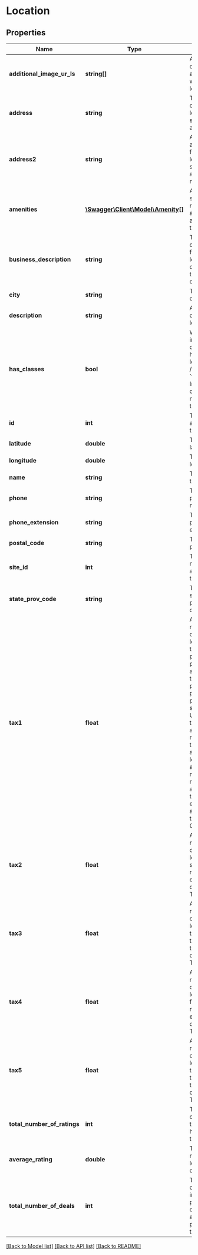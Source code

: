 # Location

## Properties
Name | Type | Description | Notes
------------ | ------------- | ------------- | -------------
**additional_image_ur_ls** | **string[]** | A list of URLs of any images associated with this location. | [optional] 
**address** | **string** | The first line of the location’s street address. | [optional] 
**address2** | **string** | A second address line for the location’s street address, if needed. | [optional] 
**amenities** | [**\Swagger\Client\Model\Amenity[]**](Amenity.md) | A list of strings representing amenities available at the location. | [optional] 
**business_description** | **string** | The business description for the location, as configured by the business owner. | [optional] 
**city** | **string** | The location’s city. | [optional] 
**description** | **string** | A description of the location. | [optional] 
**has_classes** | **bool** | When &#x60;true&#x60;, indicates that classes are held at this location.&lt;br /&gt;  When &#x60;false&#x60;, Indicates that classes are not held at this location. | [optional] 
**id** | **int** | The ID assigned to this location. | [optional] 
**latitude** | **double** | The location’s latitude. | [optional] 
**longitude** | **double** | The location’s longitude. | [optional] 
**name** | **string** | The name of this location. | [optional] 
**phone** | **string** | The location’s phone number. | [optional] 
**phone_extension** | **string** | The location’s phone extension. | [optional] 
**postal_code** | **string** | The location’s postal code. | [optional] 
**site_id** | **int** | The ID number assigned to this location. | [optional] 
**state_prov_code** | **string** | The location’s state or province code. | [optional] 
**tax1** | **float** | A decimal representation of the location’s first tax rate. Tax properties are provided to apply all taxes to the purchase price that the purchase is subject to. Use as many tax properties as needed to represent all the taxes that apply in the location. Enter a decimal number that represents the appropriate tax rate. For example, for an 8% sales tax, enter 0.08. | [optional] 
**tax2** | **float** | A decimal representation of the location’s second tax rate. See the example in the description of Tax1. | [optional] 
**tax3** | **float** | A decimal representation of the location’s third tax rate. See the example in the description of Tax1. | [optional] 
**tax4** | **float** | A decimal representation of the location’s fourth tax rate. See the example in the description of Tax1. | [optional] 
**tax5** | **float** | A decimal representation of the location’s fifth tax rate. See the example in the description of Tax1. | [optional] 
**total_number_of_ratings** | **int** | The number of reviews that clients have left for this location. | [optional] 
**average_rating** | **double** | The average rating for the location, out of five stars. | [optional] 
**total_number_of_deals** | **int** | The number of distinct introductory pricing options available for purchase at this location. | [optional] 

[[Back to Model list]](../README.md#documentation-for-models) [[Back to API list]](../README.md#documentation-for-api-endpoints) [[Back to README]](../README.md)


